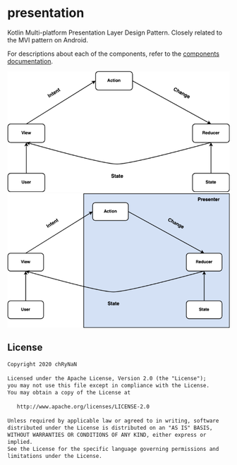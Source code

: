 # presentation
Kotlin Multi-platform Presentation Layer Design Pattern. Closely related to the MVI pattern on Android.

For descriptions about each of the components, refer to the [components documentation](components.md).

![Components Flow](assets/ComponentsFlow.png)
![Components Flow with Presenter](assets/ComponentsFlowWithPresenter.png)

## License
```
Copyright 2020 chRyNaN

Licensed under the Apache License, Version 2.0 (the "License");
you may not use this file except in compliance with the License.
You may obtain a copy of the License at

   http://www.apache.org/licenses/LICENSE-2.0

Unless required by applicable law or agreed to in writing, software
distributed under the License is distributed on an "AS IS" BASIS,
WITHOUT WARRANTIES OR CONDITIONS OF ANY KIND, either express or implied.
See the License for the specific language governing permissions and
limitations under the License.
```
